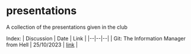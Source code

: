 # presentations
A collection of the presentations given in the club

Index:
| Discussion | Date | Link |
|--|--|--|
| Git: The Information Manager from Hell | 25/10/2023 | [link](https://github.com/ippp-computing-club/presentations/tree/main/comprehensive_git) |